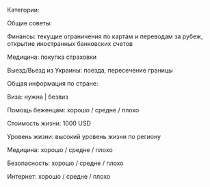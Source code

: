 Категории:

Общие советы:

Финансы: текущие ограничения по картам и переводам за рубеж, открытие иностранных банковских счетов

Медицина: покупка страховки

Выезд/Вьезд из Украины: поезда, пересечение границы

Общая информация по стране:

Виза: нужна | безвиз

Помощь беженцам: хорошо / средне / плохо

Стоимость жизни: 1000 USD

Уровень жизни: высокий уровень жизни по региону

Медицина: хорошо / средне / плохо

Безопасность: хорошо / средне / плохо

Интернет: хорошо / средне / плохо